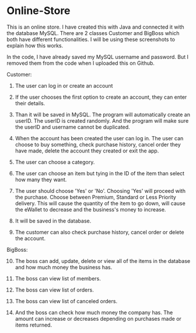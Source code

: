 # Online-Store

This is an online store. I have created this with Java and connected it with the database MySQL. There are 2 classes Customer and BigBoss which both have different functionalities. I will be using these screenshots to explain how this works.

In the code, I have already saved my MySQL username and password. But I removed them from the code when I uploaded this on Github.

Customer:
1) The user can log in or create an account

2) If the user chooses the first option to create an account, they can enter their details.

3) Than it will be saved in MySQL. The program will automatically create an userID. The userID is created randomly. And the program will make sure the userID and username cannot be duplicated.

4) When the account has been created the user can log in. The user can choose to buy something, check purchase history, cancel order they have made, delete the account they created or exit the app.

5) The user can choose a category.

6) The user can choose an item but tying in the ID of the item than select how many they want.

7) The user should choose 'Yes' or 'No'. Choosing 'Yes' will proceed with the purchase. Choose between Premium, Standard or Less Priority delivery. This will cause the quantity of the item to go down, will cause the eWallet to decrease and the business's money to increase.

8) It will be saved in the database.

9) The customer can also check purchase history, cancel order or delete the account.

BigBoss:

10) The boss can add, update, delete or view all of the items in the database and how much money the business has.

11) The boss can view list of members.

12) The boss can view list of orders.

13) The boss can view list of canceled orders.

14) And the boss can check how much money the company has. The amount can increase or decreases depending on purchases made or items returned.
